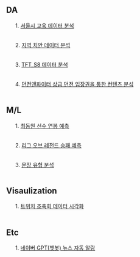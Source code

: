 

<ul>

<ul><h2> DA </h2>
<ul>1. <a href = "서울시_교육_데이터분석/"> 서울시 교육 데이터 분석 </a></ul></br>
<ul>2. <a href = "2023_지역_치안_데이터_분석/">  지역 치안 데이터 분석 </a></ul></br>
<ul>3. <a href = "TFT/">  TFT_S8 데이터 분석 </a></ul></br>
<ul>4. <a href = "던전앤파이터/"> 던전앤파이터 상급 던전 입장권을 통한 컨텐츠 분석 </a></ul></br>



</ul>

<ul><h2> M/L </h2>
<ul>1. <a href = "최동원_연봉_예측/"> 최동원 선수 연봉 예측 </a></ul></br>
<ul>2. <a href = "리그오브레전드_승부_예측/">  리그 오브 레전드 승패 예측 </a></ul></br>
<ul>3. <a href = "문장_유형_분류_예측/">  문장 유형 분석 </a></ul></br>

</ul>


<ul><h2>Visaulization</h2>
<ul>1. <a href = "트위치_조축회_데이터_시각화/">  트위치 조축회 데이터 시각화 </a></ul></br>

</ul>

<ul><h2>Etc</h2>
<ul>1. <a href = "AutoNewsPush/">  네이버 GPT(챗봇) 뉴스 자동 알람 </a></ul></br>

</ul>
